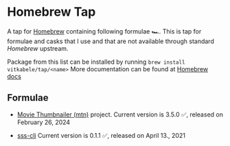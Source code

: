 # Homebrew Tap

A tap for [Homebrew](https://brew.sh) containing following  formulae 🏎.
This is tap for formulae and casks that I use and that are not available through standard
*Homebrew* upstream.

Package from this list can be installed by running `brew install vitkabele/tap/<name>`
More documentation can be found at [Homebrew docs](https://docs.brew.sh)

## Formulae

* [Movie Thumbnailer (mtn)](https://gitlab.com/movie_thumbnailer/mtn/wikis/home)
project. Current version is 3.5.0 ✅, released on February 26, 2024

* [sss-cli](https://github.com/dsprenkels/sss-cli) Current version is 0.1.1 ✅, released on April 13., 2021
